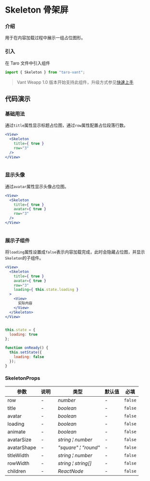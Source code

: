 # Skeleton 骨架屏

### 介绍

用于在内容加载过程中展示一组占位图形。

### 引入

在 Taro 文件中引入组件

```js
import { Skeleton } from "taro-vant"; 
```

> Vant Weapp 1.0 版本开始支持此组件，升级方式参见[快速上手](#/quickstart)

## 代码演示

### 基础用法

通过`title`属性显示标题占位图，通过`row`属性配置占位段落行数。

```jsx
<View>
  <Skeleton
    title={ true }
    row="3"
  />
</View>
 
```

### 显示头像

通过`avatar`属性显示头像占位图。

```jsx
<View>
  <Skeleton
    title={ true }
    avatar={ true }
    row="3"
  />
</View>
 
```

### 展示子组件

将`loading`属性设置成`false`表示内容加载完成，此时会隐藏占位图，并显示`Skeleton`的子组件。

```jsx
<View>
  <Skeleton
    title={ true }
    avatar={ true }
    row="3"
    loading={ this.state.loading }
  >
    <View>
      实际内容
    </View>
  </Skeleton>
</View>
 
```

```js
this.state = {
  loading: true
};

function onReady() {
  this.setState({
    loading: false
  });
} 
```
### SkeletonProps
| 参数 | 说明 | 类型 | 默认值 | 必填 |
| --- | --- | --- | --- | --- |
| row | - | _&nbsp;&nbsp;number<br/>_ | - | `false` |
| title | - | _&nbsp;&nbsp;boolean<br/>_ | - | `false` |
| avatar | - | _&nbsp;&nbsp;boolean<br/>_ | - | `false` |
| loading | - | _&nbsp;&nbsp;boolean<br/>_ | - | `false` |
| animate | - | _&nbsp;&nbsp;boolean<br/>_ | - | `false` |
| avatarSize | - | _&nbsp;&nbsp;string&nbsp;&brvbar;&nbsp;number<br/>_ | - | `false` |
| avatarShape | - | _&nbsp;&nbsp;"square"&nbsp;&brvbar;&nbsp;"round"<br/>_ | - | `false` |
| titleWidth | - | _&nbsp;&nbsp;string&nbsp;&brvbar;&nbsp;number<br/>_ | - | `false` |
| rowWidth | - | _&nbsp;&nbsp;string&nbsp;&brvbar;&nbsp;string[]<br/>_ | - | `false` |
| children | - | _&nbsp;&nbsp;ReactNode<br/>_ | - | `false` |

